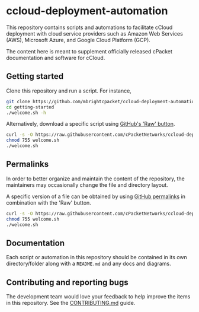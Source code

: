 # ccloud-deployment-automation

This repository contains scripts and automations to facilitate cCloud deployment with cloud service providers such as Amazon Web Services (AWS), Microsoft Azure, and Google Cloud Platform (GCP).

The content here is meant to supplement officially released cPacket documentation and software for cCloud.

## Getting started

Clone this repository and run a script.
For instance,

```bash
git clone https://github.com/mbrightcpacket/ccloud-deployment-automation
cd getting-started
./welcome.sh -h
```

Alternatively, download a specific script using [GitHub's 'Raw' button][raw].

```bash
curl -s -O https://raw.githubusercontent.com/cPacketNetworks/ccloud-deployment-automation/main/getting-started/welcome.sh
chmod 755 welcome.sh
./welcome.sh
```

## Permalinks

In order to better organize and maintain the content of the repository, the maintainers may occasionally change the file and directory layout.

A specific version of a file can be obtained by using [GitHub permalinks][permalinks] in combination with the 'Raw' button.

```bash
curl -s -O https://raw.githubusercontent.com/cPacketNetworks/ccloud-deployment-automation/25fc43614d65fcf8f038da7a14ab929ca0beb7ee/getting-started/welcome.sh
chmod 755 welcome.sh
./welcome.sh
```

## Documentation

Each script or automation in this repository should be contained in its own directory/folder along with a `README.md` and any docs and diagrams.

## Contributing and reporting bugs

The development team would love your feedback to help improve the items in this repository.
See the [CONTRIBUTING.md](/CONTRIBUTING.md) guide.

[raw]: https://docs.github.com/en/repositories/working-with-files/using-files/viewing-a-file
[permalinks]: https://docs.github.com/en/repositories/working-with-files/using-files/getting-permanent-links-to-files
